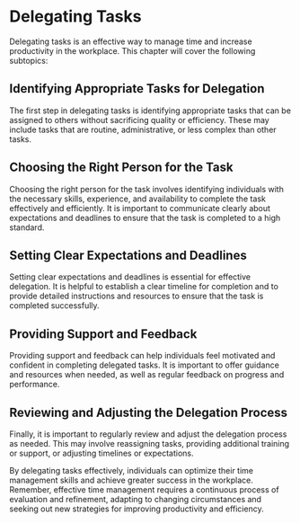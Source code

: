 # Delegating Tasks

Delegating tasks is an effective way to manage time and increase productivity in the workplace. This chapter will cover the following subtopics:

Identifying Appropriate Tasks for Delegation
--------------------------------------------

The first step in delegating tasks is identifying appropriate tasks that can be assigned to others without sacrificing quality or efficiency. These may include tasks that are routine, administrative, or less complex than other tasks.

Choosing the Right Person for the Task
--------------------------------------

Choosing the right person for the task involves identifying individuals with the necessary skills, experience, and availability to complete the task effectively and efficiently. It is important to communicate clearly about expectations and deadlines to ensure that the task is completed to a high standard.

Setting Clear Expectations and Deadlines
----------------------------------------

Setting clear expectations and deadlines is essential for effective delegation. It is helpful to establish a clear timeline for completion and to provide detailed instructions and resources to ensure that the task is completed successfully.

Providing Support and Feedback
------------------------------

Providing support and feedback can help individuals feel motivated and confident in completing delegated tasks. It is important to offer guidance and resources when needed, as well as regular feedback on progress and performance.

Reviewing and Adjusting the Delegation Process
----------------------------------------------

Finally, it is important to regularly review and adjust the delegation process as needed. This may involve reassigning tasks, providing additional training or support, or adjusting timelines or expectations.

By delegating tasks effectively, individuals can optimize their time management skills and achieve greater success in the workplace. Remember, effective time management requires a continuous process of evaluation and refinement, adapting to changing circumstances and seeking out new strategies for improving productivity and efficiency.

